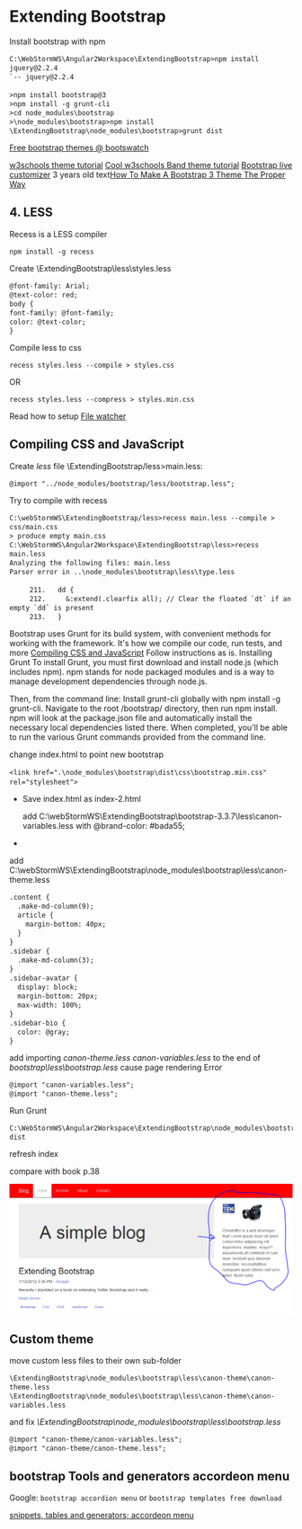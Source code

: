 # Extending Bootstrap

Install bootstrap with npm

    C:\WebStormWS\Angular2Workspace\ExtendingBootstrap>npm install jquery@2.2.4
    `-- jquery@2.2.4

	>npm install bootstrap@3
	>npm install -g grunt-cli
	>cd node_modules\bootstrap
	>\node_modules\bootstrap>npm install
	\ExtendingBootstrap\node_modules\bootstrap>grunt dist


[Free bootstrap themes @ bootswatch](http://bootswatch.com/paper/)

[w3schools theme tutorial](http://www.w3schools.com/bootstrap/bootstrap_theme_me.asp)
[Cool w3schools Band theme tutorial](http://www.w3schools.com/bootstrap/bootstrap_theme_band.asp)
[Bootstrap live customizer](http://bootstrap-live-customizer.com/)
3 years old text[How To Make A Bootstrap 3 Theme The Proper Way](http://antjanus.com/blog/uncategorized/make-bootstrap-3-theme-proper-way/)
## 4. LESS

Recess is a LESS compiler

	npm install -g recess

Create \ExtendingBootstrap\less\styles.less

    @font-family: Arial;
    @text-color: red;
    body {
    font-family: @font-family;
    color: @text-color;
    }

Compile less to css

	recess styles.less --compile > styles.css

OR

    recess styles.less --compress > styles.min.css


Read how to setup [File watcher](https://www.jetbrains.com/help/webstorm/2016.2/new-watcher-dialog.html)

## Compiling CSS and JavaScript

Create _less_ file \ExtendingBootstrap/less>main.less:

    @import "../node_modules/bootstrap/less/bootstrap.less";

Try to compile with recess

    C:\webStormWS\ExtendingBootstrap/less>recess main.less --compile > css/main.css
    > produce empty main.css
    C:\WebStormWS\Angular2Workspace\ExtendingBootstrap\less>recess main.less
    Analyzing the following files: main.less
    Parser error in ..\node_modules\bootstrap\less\type.less
    
         211.   dd {
         212.     &:extend(.clearfix all); // Clear the floated `dt` if an empty `dd` is present
         213.   }



Bootstrap uses Grunt for its build system, with convenient methods for working with the framework. It's how we compile our code, run tests, and more
[Compiling CSS and JavaScript](http://getbootstrap.com/getting-started/#grunt)
Follow instructions as is.
Installing Grunt
To install Grunt, you must first download and install node.js (which includes npm). npm stands for node packaged modules and is a way to manage development dependencies through node.js.

Then, from the command line:
Install grunt-cli globally with npm install -g grunt-cli.
Navigate to the root /bootstrap/ directory, then run npm install. npm will look at the package.json file and automatically install the necessary local dependencies listed there.
When completed, you'll be able to run the various Grunt commands provided from the command line.

change index.html to point new bootstrap
 
 `<link href=".\node_modules\bootstrap\dist\css\bootstrap.min.css" rel="stylesheet">`


- Save index.html as index-2.html

    add C:\webStormWS\ExtendingBootstrap\bootstrap-3.3.7\less\canon-variables.less
    with @brand-color: #bada55;

- 

add C:\webStormWS\ExtendingBootstrap\node_modules\bootstrap\less\canon-theme.less

    .content {
      .make-md-column(9);
      article {
        margin-bottom: 40px;
      }
    }
    .sidebar {
      .make-md-column(3);
    }
    .sidebar-avatar {
      display: block;
      margin-bottom: 20px;
      max-width: 100%;
    }
    .sidebar-bio {
      color: @gray;
    }

add importing _canon-theme.less canon-variables.less_ to the end of _bootstrap\less\bootstrap.less_
cause page rendering Error
    
    @import "canon-variables.less";
    @import "canon-theme.less";

Run Grunt

    C:\WebStormWS\Angular2Workspace\ExtendingBootstrap\node_modules\bootstrap>grunt dist

refresh index

compare with book p.38

![Sidebar-avatar](./docs/customSidebar-avatar.PNG)

## Custom theme

move custom less files to their own sub-folder

    \ExtendingBootstrap\node_modules\bootstrap\less\canon-theme\canon-theme.less
    \ExtendingBootstrap\node_modules\bootstrap\less\canon-theme\canon-variables.less

and fix _\ExtendingBootstrap\node_modules\bootstrap\less\bootstrap.less_

    @import "canon-theme/canon-variables.less";
    @import "canon-theme/canon-theme.less";

    
## bootstrap Tools and generators accordeon menu
Google: `bootstrap accordion menu` or `bootstrap templates free download`

[snippets, tables and generators; accordeon menu](http://bootsnipp.com/snippets/OVVM)

